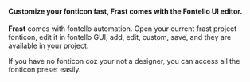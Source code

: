 #### Customize your fonticon fast, **Frast** comes with the Fontello UI editor.

**Frast** comes with fontello automation. Open your current frast project fonticon, edit it in fontello GUI, add, edit, custom, save, and they are available in your project.

If you have no fonticon coz your not a designer, you can access all the fonticon preset easily.